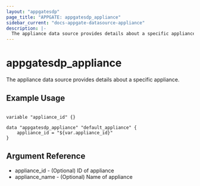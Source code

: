 ```yaml
---
layout: "appgatesdp"
page_title: "APPGATE: appgatesdp_appliance"
sidebar_current: "docs-appgate-datasource-appliance"
description: |-
  The appliance data source provides details about a specific appliance.
---
```


# appgatesdp_appliance

The appliance data source provides details about a specific appliance.


## Example Usage

```hcl

variable "appliance_id" {}

data "appgatesdp_appliance" "default_appliance" {
    appliance_id = "${var.appliance_id}"
}

```

## Argument Reference

* appliance_id - (Optional) ID of appliance
* appliance_name - (Optional) Name of appliance
